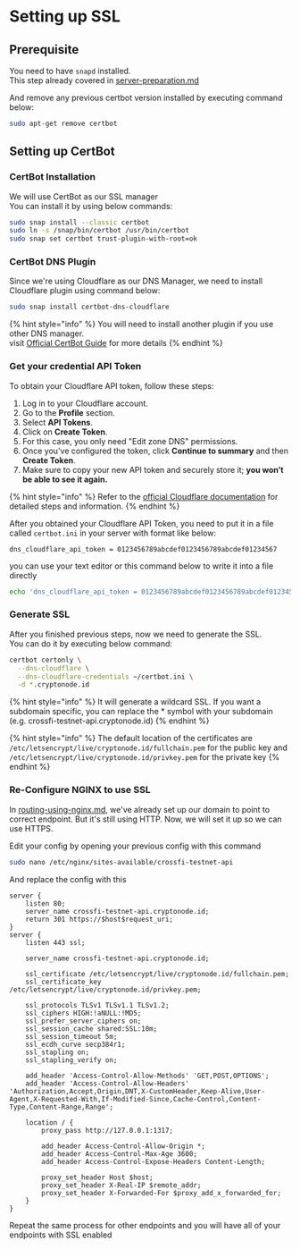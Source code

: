 # Setting up SSL

## Prerequisite

You need to have `snapd` installed.\
This step already covered in [server-preparation.md](server-preparation.md "mention")

And remove any previous certbot version installed by executing command below:

```sh
sudo apt-get remove certbot
```

## Setting up CertBot

### CertBot Installation

We will use CertBot as our SSL manager\
You can install it by using below commands:

```sh
sudo snap install --classic certbot
sudo ln -s /snap/bin/certbot /usr/bin/certbot
sudo snap set certbot trust-plugin-with-root=ok
```

### CertBot DNS Plugin

Since we're using Cloudflare as our DNS Manager, we need to install Cloudflare plugin using command below:

```sh
sudo snap install certbot-dns-cloudflare
```

{% hint style="info" %}
You will need to install another plugin if you use other DNS manager.\
visit [Official CertBot Guide](https://eff-certbot.readthedocs.io/en/latest/using.html#dns-plugins) for more details
{% endhint %}

### Get your credential API Token

To obtain your Cloudflare API token, follow these steps:

1. Log in to your Cloudflare account.
2. Go to the **Profile** section.
3. Select **API Tokens**.
4. Click on **Create Token**.
5. For this case, you only need "Edit zone DNS" permissions.
6. Once you've configured the token, click **Continue to summary** and then **Create Token**.
7. Make sure to copy your new API token and securely store it; **you won’t be able to see it again.**

{% hint style="info" %}
Refer to the [official Cloudflare documentation](https://developers.cloudflare.com/api/tokens/create) for detailed steps and information.
{% endhint %}

After you obtained your Cloudflare API Token, you need to put it in a file called `certbot.ini` in your server with format like below:

```
dns_cloudflare_api_token = 0123456789abcdef0123456789abcdef01234567
```

you can use your text editor or this command below to write it into a file directly

```sh
echo 'dns_cloudflare_api_token = 0123456789abcdef0123456789abcdef01234567' > ~/certbot.ini
```

### Generate SSL

After you finished previous steps, now we need to generate the SSL.\
You can do it by executing below command:

```sh
certbot certonly \
  --dns-cloudflare \
  --dns-cloudflare-credentials ~/certbot.ini \
  -d *.cryptonode.id
```

{% hint style="info" %}
It will generate a wildcard SSL. If you want a subdomain specific, you can replace the \* symbol with your subdomain (e.g. crossfi-testnet-api.cryptonode.id)
{% endhint %}

{% hint style="info" %}
The default location of the certificates are `/etc/letsencrypt/live/cryptonode.id/fullchain.pem` for the public key and `/etc/letsencrypt/live/cryptonode.id/privkey.pem` for the private key
{% endhint %}

### Re-Configure NGINX to use SSL

In [routing-using-nginx.md](routing-using-nginx.md "mention"), we've already set up our domain to point to correct endpoint. But it's still using HTTP. Now, we will set it up so we can use HTTPS.

Edit your config by opening your previous config with this command

```sh
sudo nano /etc/nginx/sites-available/crossfi-testnet-api
```

And replace the config with this

```nginx
server {
    listen 80;
    server_name crossfi-testnet-api.cryptonode.id;
    return 301 https://$host$request_uri;
}
server {
    listen 443 ssl;

    server_name crossfi-testnet-api.cryptonode.id;

    ssl_certificate /etc/letsencrypt/live/cryptonode.id/fullchain.pem;
    ssl_certificate_key /etc/letsencrypt/live/cryptonode.id/privkey.pem;

    ssl_protocols TLSv1 TLSv1.1 TLSv1.2;
    ssl_ciphers HIGH:!aNULL:!MD5;
    ssl_prefer_server_ciphers on;
    ssl_session_cache shared:SSL:10m;
    ssl_session_timeout 5m;
    ssl_ecdh_curve secp384r1;
    ssl_stapling on;
    ssl_stapling_verify on;

    add_header 'Access-Control-Allow-Methods' 'GET,POST,OPTIONS';
    add_header 'Access-Control-Allow-Headers' 'Authorization,Accept,Origin,DNT,X-CustomHeader,Keep-Alive,User-Agent,X-Requested-With,If-Modified-Since,Cache-Control,Content-Type,Content-Range,Range';

    location / {
        proxy_pass http://127.0.0.1:1317;
        
        add_header Access-Control-Allow-Origin *;
        add_header Access-Control-Max-Age 3600;
        add_header Access-Control-Expose-Headers Content-Length;
        
        proxy_set_header Host $host;
        proxy_set_header X-Real-IP $remote_addr;
        proxy_set_header X-Forwarded-For $proxy_add_x_forwarded_for;
    }
}
```

Repeat the same process for other endpoints and you will have all of your endpoints with SSL enabled
